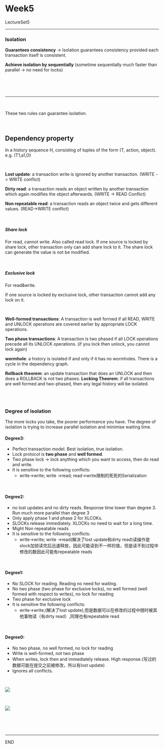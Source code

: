# Week5

LectureSet5

---

### Isolation

**Guarantees consistency** ->  Isolation guarantees consistency provided each transaction itself is consistent.

**Achieve isolation by sequentially** (sometime sequentially much faster than parallel -> no need for locks) 

<br />

<br />

<br />



---



<br />

These two rules can guarantee isolation.

<br />

## Dependency property

In a history sequence H, consisting of tuples of the form (T, action, object).  e.g. 	(T1,a1,O)

<br />

**Lost update**: a transaction write is ignored by another transaction. (WRITE -> WRITE conflict)

**Dirty read**: a transaction reads an object written by another transaction which again modifies the object afterwards. (WRITE -> READ Conflict)

**Non repeatable read**: a transaction reads an object twice and gets different values. (READ->WRITE conflict)

<br />

##### Share lock

For read, cannot write. Also called read lock. If one source is locked by share lock, other transaction only can add share lock to it. The share lock can generate the value is not be modified.

<br />

##### Exclusive lock

For read&write. 

If one source is locked by exclusive lock, other transaction cannot add any lock on it. 

<br />

**Well-formed transactions**: A transaction is well formed if all READ, WRITE and UNLOCK operations are covered earlier by appropriate LOCK operations. 

**Two phase transactions**: A transaction is two phased if all LOCK operations precede all its UNLOCK operations. (if you lock then unlock, you cannot lock again)

**wormhole**: a history is isolated if and only if it has no wormholes. There is a cycle in the dependency graph.

**Rollback theorem**: an update transaction that does an UNLOCK and then does a ROLLBACK is not two phases.
**Locking Theorem**: if all transactions are well formed and two-phased, then any legal history will be isolated.

<br />

<br />

### Degree of isolation

The more locks you take, the poorer performance you have.  The degree of isolation is trying to increase parallel isolation and minimise waiting time.

#### Degree3:

* Perfect transaction model. Best isolation, true isolation. 
* Lock protocol is **two phase** and **well formed**.
* Two phase lock -> lock anything which you want to access, then do read and write.
* It is sensitive to the following conflicts:
  * write->write; write ->read; read->write限制的死死的Serialization

<br />

#### Degree2:

* no lost updates and no dirty reads. Response time lower than degree 3. Run much more parallel than degree 3
* Only apply phase 1 and phase 2 for XLCOKs.
* SLOCKs release immediately. XLOCKs no need to wait for a long time.
* Might Non repeatable reads
* It is sensitive to the following conflicts:
  * write->write; write ->read(解决了lost update和dirty read)读操作是slock加锁读完后迅速释放，因此可能读到不一样的值，但是读不到过程中修改的数因此可能有repeatable reads

<br />

#### Degree1:

* No SLOCK for reading. Reading no need for waiting.
* No two phase (two phase for exclusive locks), no well formed (well formed with respect to writes), no lock for reading
* Two phase for exclusive lock
* It is sensitive the following conflicts:
  * write->write;(解决了lost update),但是数据可以在修改的过程中随时被其他事物读（有dirty read）,同理也有repeatable read

<br />

#### Degree0:

* No two phase, no well formed, no lock for reading
* Write is well-formed, not two phase
* When writes, lock then and immediately release. High response.(写过的数据可能在提交之前被修改，所以有lost update)
* Ignores all conflicts.

<br />

![](pic/week5_4.png)

<br />

![](pic/week5_5.png)

<br />

<br />

<br />

---

END
